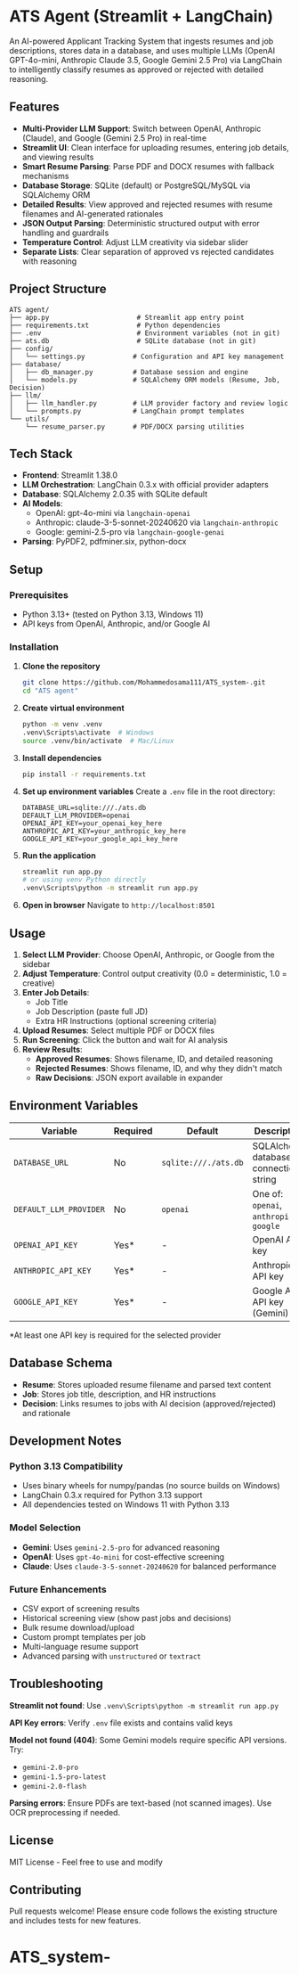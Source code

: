# ATS Agent (Streamlit + LangChain)

An AI-powered Applicant Tracking System that ingests resumes and job descriptions, stores data in a database, and uses multiple LLMs (OpenAI GPT-4o-mini, Anthropic Claude 3.5, Google Gemini 2.5 Pro) via LangChain to intelligently classify resumes as approved or rejected with detailed reasoning.

## Features
- **Multi-Provider LLM Support**: Switch between OpenAI, Anthropic (Claude), and Google (Gemini 2.5 Pro) in real-time
- **Streamlit UI**: Clean interface for uploading resumes, entering job details, and viewing results
- **Smart Resume Parsing**: Parse PDF and DOCX resumes with fallback mechanisms
- **Database Storage**: SQLite (default) or PostgreSQL/MySQL via SQLAlchemy ORM
- **Detailed Results**: View approved and rejected resumes with resume filenames and AI-generated rationales
- **JSON Output Parsing**: Deterministic structured output with error handling and guardrails
- **Temperature Control**: Adjust LLM creativity via sidebar slider
- **Separate Lists**: Clear separation of approved vs rejected candidates with reasoning

## Project Structure
```
ATS agent/
├── app.py                      # Streamlit app entry point
├── requirements.txt            # Python dependencies
├── .env                        # Environment variables (not in git)
├── ats.db                      # SQLite database (not in git)
├── config/
│   └── settings.py            # Configuration and API key management
├── database/
│   ├── db_manager.py          # Database session and engine
│   └── models.py              # SQLAlchemy ORM models (Resume, Job, Decision)
├── llm/
│   ├── llm_handler.py         # LLM provider factory and review logic
│   └── prompts.py             # LangChain prompt templates
└── utils/
    └── resume_parser.py       # PDF/DOCX parsing utilities
```

## Tech Stack
- **Frontend**: Streamlit 1.38.0
- **LLM Orchestration**: LangChain 0.3.x with official provider adapters
- **Database**: SQLAlchemy 2.0.35 with SQLite default
- **AI Models**:
  - OpenAI: gpt-4o-mini via `langchain-openai`
  - Anthropic: claude-3-5-sonnet-20240620 via `langchain-anthropic`
  - Google: gemini-2.5-pro via `langchain-google-genai`
- **Parsing**: PyPDF2, pdfminer.six, python-docx

## Setup

### Prerequisites
- Python 3.13+ (tested on Python 3.13, Windows 11)
- API keys from OpenAI, Anthropic, and/or Google AI

### Installation

1. **Clone the repository**
   ```bash
   git clone https://github.com/Mohammedosama111/ATS_system-.git
   cd "ATS agent"
   ```

2. **Create virtual environment**
   ```bash
   python -m venv .venv
   .venv\Scripts\activate  # Windows
   source .venv/bin/activate  # Mac/Linux
   ```

3. **Install dependencies**
   ```bash
   pip install -r requirements.txt
   ```

4. **Set up environment variables**
   Create a `.env` file in the root directory:
   ```env
   DATABASE_URL=sqlite:///./ats.db
   DEFAULT_LLM_PROVIDER=openai
   OPENAI_API_KEY=your_openai_key_here
   ANTHROPIC_API_KEY=your_anthropic_key_here
   GOOGLE_API_KEY=your_google_api_key_here
   ```

5. **Run the application**
   ```bash
   streamlit run app.py
   # or using venv Python directly
   .venv\Scripts\python -m streamlit run app.py
   ```

6. **Open in browser**
   Navigate to `http://localhost:8501`

## Usage

1. **Select LLM Provider**: Choose OpenAI, Anthropic, or Google from the sidebar
2. **Adjust Temperature**: Control output creativity (0.0 = deterministic, 1.0 = creative)
3. **Enter Job Details**:
   - Job Title
   - Job Description (paste full JD)
   - Extra HR Instructions (optional screening criteria)
4. **Upload Resumes**: Select multiple PDF or DOCX files
5. **Run Screening**: Click the button and wait for AI analysis
6. **Review Results**:
   - **Approved Resumes**: Shows filename, ID, and detailed reasoning
   - **Rejected Resumes**: Shows filename, ID, and why they didn't match
   - **Raw Decisions**: JSON export available in expander

## Environment Variables

| Variable | Required | Default | Description |
|----------|----------|---------|-------------|
| `DATABASE_URL` | No | `sqlite:///./ats.db` | SQLAlchemy database connection string |
| `DEFAULT_LLM_PROVIDER` | No | `openai` | One of: `openai`, `anthropic`, `google` |
| `OPENAI_API_KEY` | Yes* | - | OpenAI API key |
| `ANTHROPIC_API_KEY` | Yes* | - | Anthropic API key |
| `GOOGLE_API_KEY` | Yes* | - | Google AI API key (Gemini) |

*At least one API key is required for the selected provider

## Database Schema

- **Resume**: Stores uploaded resume filename and parsed text content
- **Job**: Stores job title, description, and HR instructions
- **Decision**: Links resumes to jobs with AI decision (approved/rejected) and rationale

## Development Notes

### Python 3.13 Compatibility
- Uses binary wheels for numpy/pandas (no source builds on Windows)
- LangChain 0.3.x required for Python 3.13 support
- All dependencies tested on Windows 11 with Python 3.13

### Model Selection
- **Gemini**: Uses `gemini-2.5-pro` for advanced reasoning
- **OpenAI**: Uses `gpt-4o-mini` for cost-effective screening
- **Claude**: Uses `claude-3-5-sonnet-20240620` for balanced performance

### Future Enhancements
- CSV export of screening results
- Historical screening view (show past jobs and decisions)
- Bulk resume download/upload
- Custom prompt templates per job
- Multi-language resume support
- Advanced parsing with `unstructured` or `textract`

## Troubleshooting

**Streamlit not found**: Use `.venv\Scripts\python -m streamlit run app.py`

**API Key errors**: Verify `.env` file exists and contains valid keys

**Model not found (404)**: Some Gemini models require specific API versions. Try:
- `gemini-2.0-pro`
- `gemini-1.5-pro-latest`
- `gemini-2.0-flash`

**Parsing errors**: Ensure PDFs are text-based (not scanned images). Use OCR preprocessing if needed.

## License
MIT License - Feel free to use and modify

## Contributing
Pull requests welcome! Please ensure code follows the existing structure and includes tests for new features.
# ATS_system-
